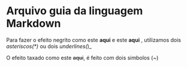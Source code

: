 # Arquivo guia da linguagem Markdown

Para fazer o efeito negrito como este **aqui** e este __aqui__ , utilizamos dois _asteriscos(*)_ ou dois _underlines(_)_

O efeito taxado como este ~~aqui~~, é feito com dois simbolos (~) 
